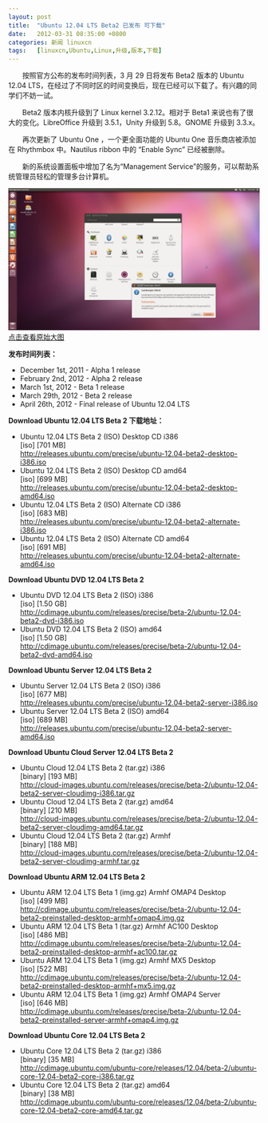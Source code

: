 ```yaml
---
layout: post
title:	"Ubuntu 12.04 LTS Beta2 已发布 可下载"
date:	2012-03-31 08:35:00 +0800 
categories:	新闻 linuxcn 
tags:	[linuxcn,Ubuntu,Linux,升级,版本,下载]
---
```



　　按照官方公布的发布时间列表，3 月 29 日将发布 Beta2 版本的 Ubuntu 12.04 LTS，在经过了不同时区的时间变换后，现在已经可以下载了。有兴趣的同学们不妨一试。


　　Beta2 版本内核升级到了 Linux kernel 3.2.12。相对于 Beta1 来说也有了很大的变化。LibreOffice 升级到 3.5.1，Unity 升级到 5.8。GNOME 升级到 3.3.x。


　　再次更新了 Ubuntu One ，一个更全面功能的 Ubuntu One 音乐商店被添加在 Rhythmbox 中。Nautilus ribbon 中的 “Enable Sync” 已经被删除。


　　新的系统设置面板中增加了名为“Management Service”的服务，可以帮助系统管理员轻松的管理多台计算机。


[![](/Asserts/Images/album/201203/30/093850ssqm8a66rjzjtvjv.jpg)  
点击查看原始大图](https://img.linux.net.cn/Asserts/Images/album/201203/30/093850ssqm8a66rjzjtvjv.jpg)


**发布时间列表：**


* December 1st, 2011 - Alpha 1 release
* February 2nd, 2012 - Alpha 2 release
* March 1st, 2012 - Beta 1 release
* March 29th, 2012 - Beta 2 release
* April 26th, 2012 - Final release of Ubuntu 12.04 LTS


**Download Ubuntu 12.04 LTS Beta 2 下载地址：**


* Ubuntu 12.04 LTS Beta 2 (ISO) Desktop CD i386  
[iso] [701 MB]  
<http://releases.ubuntu.com/precise/ubuntu-12.04-beta2-desktop-i386.iso>
* Ubuntu 12.04 LTS Beta 2 (ISO) Desktop CD amd64  
[iso] [699 MB]  
<http://releases.ubuntu.com/precise/ubuntu-12.04-beta2-desktop-amd64.iso>
* Ubuntu 12.04 LTS Beta 2 (ISO) Alternate CD i386  
[iso] [683 MB]  
<http://releases.ubuntu.com/precise/ubuntu-12.04-beta2-alternate-i386.iso>
* Ubuntu 12.04 LTS Beta 2 (ISO) Alternate CD amd64  
[iso] [691 MB]  
<http://releases.ubuntu.com/precise/ubuntu-12.04-beta2-alternate-amd64.iso>


  
**Download Ubuntu DVD 12.04 LTS Beta 2**  
  



* Ubuntu DVD 12.04 LTS Beta 2 (ISO) i386  
[iso] [1.50 GB]  
<http://cdimage.ubuntu.com/releases/precise/beta-2/ubuntu-12.04-beta2-dvd-i386.iso>
* Ubuntu DVD 12.04 LTS Beta 2 (ISO) amd64  
[iso] [1.50 GB]  
<http://cdimage.ubuntu.com/releases/precise/beta-2/ubuntu-12.04-beta2-dvd-amd64.iso>


**Download Ubuntu Server 12.04 LTS Beta 2**  
  



* Ubuntu Server 12.04 LTS Beta 2 (ISO) i386  
[iso] [677 MB]  
<http://releases.ubuntu.com/precise/ubuntu-12.04-beta2-server-i386.iso>
* Ubuntu Server 12.04 LTS Beta 2 (ISO) amd64  
[iso] [689 MB]  
<http://releases.ubuntu.com/precise/ubuntu-12.04-beta2-server-amd64.iso>


 


**Download Ubuntu Cloud Server 12.04 LTS Beta 2**  
  



* Ubuntu Cloud 12.04 LTS Beta 2 (tar.gz) i386  
[binary] [193 MB]  
<http://cloud-images.ubuntu.com/releases/precise/beta-2/ubuntu-12.04-beta2-server-cloudimg-i386.tar.gz>
* Ubuntu Cloud 12.04 LTS Beta 2 (tar.gz) amd64  
[binary] [210 MB]  
<http://cloud-images.ubuntu.com/releases/precise/beta-2/ubuntu-12.04-beta2-server-cloudimg-amd64.tar.gz>
* Ubuntu Cloud 12.04 LTS Beta 2 (tar.gz) Armhf  
[binary] [188 MB]  
<http://cloud-images.ubuntu.com/releases/precise/beta-2/ubuntu-12.04-beta2-server-cloudimg-armhf.tar.gz>


 


**Download Ubuntu ARM 12.04 LTS Beta 2**  
  



* Ubuntu ARM 12.04 LTS Beta 1 (img.gz) Armhf OMAP4 Desktop  
[iso] [499 MB]  
<http://cdimage.ubuntu.com/releases/precise/beta-2/ubuntu-12.04-beta2-preinstalled-desktop-armhf+omap4.img.gz>
* Ubuntu ARM 12.04 LTS Beta 1 (tar.gz) Armhf AC100 Desktop  
[iso] [486 MB]  
<http://cdimage.ubuntu.com/releases/precise/beta-2/ubuntu-12.04-beta2-preinstalled-desktop-armhf+ac100.tar.gz>
* Ubuntu ARM 12.04 LTS Beta 1 (img.gz) Armhf MX5 Desktop  
[iso] [522 MB]  
<http://cdimage.ubuntu.com/releases/precise/beta-2/ubuntu-12.04-beta2-preinstalled-desktop-armhf+mx5.img.gz>
* Ubuntu ARM 12.04 LTS Beta 1 (img.gz) Armhf OMAP4 Server  
[iso] [646 MB]  
<http://cdimage.ubuntu.com/releases/precise/beta-2/ubuntu-12.04-beta2-preinstalled-server-armhf+omap4.img.gz>


 


**Download Ubuntu Core 12.04 LTS Beta 2**  
  



* Ubuntu Core 12.04 LTS Beta 2 (tar.gz) i386  
[binary] [35 MB]  
<http://cdimage.ubuntu.com/ubuntu-core/releases/12.04/beta-2/ubuntu-core-12.04-beta2-core-i386.tar.gz>
* Ubuntu Core 12.04 LTS Beta 2 (tar.gz) amd64  
[binary] [38 MB]  
<http://cdimage.ubuntu.com/ubuntu-core/releases/12.04/beta-2/ubuntu-core-12.04-beta2-core-amd64.tar.gz>

